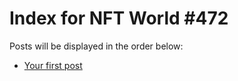# Index for NFT World #472
Posts will be displayed in the order below:

- [Your first post](./001-first.md)


